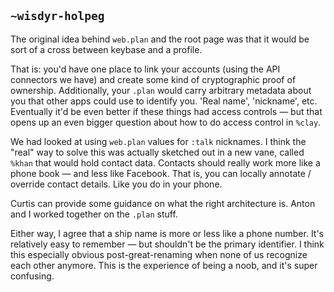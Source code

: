 ## `~wisdyr-holpeg`
The original idea behind `web.plan` and the root page was that it would be sort of a cross between keybase and a profile.

That is: you'd have one place to link your accounts (using the API connectors we have) and create some kind of cryptographic proof of ownership.  Additionally, your `.plan` would carry arbitrary metadata about you that other apps could use to identify you.  'Real name', 'nickname', etc.  Eventually it'd be even better if these things had access controls — but that opens up an even bigger question about how to do access control in `%clay`. 

We had looked at using `web.plan` values for `:talk` nicknames.  I think the "real" way to solve this was actually sketched out in a new vane, called `%khan` that would hold contact data.  Contacts should really work more like a phone book — and less like Facebook.  That is, you can locally annotate / override contact details.  Like you do in your phone.

Curtis can provide some guidance on what the right architecture is.  Anton and I worked together on the `.plan` stuff.  

Either way, I agree that a ship name is more or less like a phone number.  It's relatively easy to remember — but shouldn't be the primary identifier.  I think this especially obvious post-great-renaming when none of us recognize each other anymore.  This is the experience of being a noob, and it's super confusing.